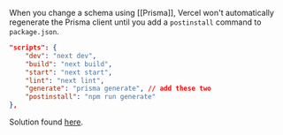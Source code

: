 When you change a schema using [[Prisma]], Vercel won't automatically regenerate the Prisma client until you add a `postinstall` command to `package.json`.

```json
"scripts": {
	"dev": "next dev",
	"build": "next build",
	"start": "next start",
	"lint": "next lint",
	"generate": "prisma generate", // add these two
	"postinstall": "npm run generate"
},
```

Solution found [here](https://github.com/prisma/prisma/issues/5175).
